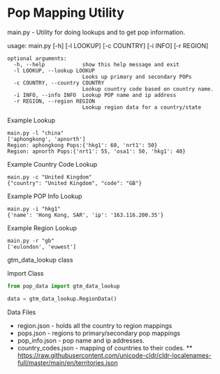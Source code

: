 # Pop Mapping Utility

main.py - Utility for doing lookups and to get pop information.

usage: main.py [-h] [-l LOOKUP] [-c COUNTRY] [-i INFO] [-r REGION]

```
optional arguments:
  -h, --help            show this help message and exit
  -l LOOKUP, --lookup LOOKUP
                        Looks up primary and secondary POPs
  -c COUNTRY, --country COUNTRY
                        Lookup country code based on country name.
  -i INFO, --info INFO  Lookup POP name and ip address
  -r REGION, --region REGION
                        Lookup region data for a country/state
```

Example Lookup

```commandline
main.py -l "china"
['aphongkong', 'apnorth']
Region: aphongkong Pops:{'hkg1': 60, 'nrt1': 50}
Region: apnorth Pops:{'nrt1': 55, 'osa1': 50, 'hkg1': 40}
```

Example Country Code Lookup

```commandline
main.py -c "United Kingdom"
{"country": "United Kingdom", "code": "GB"}
```

Example POP Info Lookup

```commandline
main.py -i "hkg1"
{'name': 'Hong Kong, SAR', 'ip': '163.116.200.35'}
```

Example Region Lookup

```commandline
main.py -r "gb"
['eulondon', 'euwest']
```
gtm_data_lookup class

Import Class

```python
from pop_data import gtm_data_lookup

data = gtm_data_lookup.RegionData()
```

Data Files

* region.json - holds all the country to region mappings
* pops.json - regions to primary/secondary pop mappings
* pop_info.json - pop name and ip addresses.
* country_codes.json - mapping of countries to their codes.
** https://raw.githubusercontent.com/unicode-cldr/cldr-localenames-full/master/main/en/territories.json

